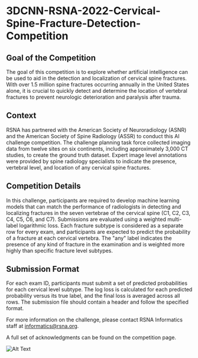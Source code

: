 # 3DCNN-RSNA-2022-Cervical-Spine-Fracture-Detection-Competition

## Goal of the Competition

The goal of this competition is to explore whether artificial intelligence can be used to aid in the detection and localization of cervical spine fractures. With over 1.5 million spine fractures occurring annually in the United States alone, it is crucial to quickly detect and determine the location of vertebral fractures to prevent neurologic deterioration and paralysis after trauma.

## Context

RSNA has partnered with the American Society of Neuroradiology (ASNR) and the American Society of Spine Radiology (ASSR) to conduct this AI challenge competition. The challenge planning task force collected imaging data from twelve sites on six continents, including approximately 3,000 CT studies, to create the ground truth dataset. Expert image level annotations were provided by spine radiology specialists to indicate the presence, vertebral level, and location of any cervical spine fractures.

## Competition Details

In this challenge, participants are required to develop machine learning models that can match the performance of radiologists in detecting and localizing fractures in the seven vertebrae of the cervical spine (C1, C2, C3, C4, C5, C6, and C7). Submissions are evaluated using a weighted multi-label logarithmic loss. Each fracture subtype is considered as a separate row for every exam, and participants are expected to predict the probability of a fracture at each cervical vertebra. The "any" label indicates the presence of any kind of fracture in the examination and is weighted more highly than specific fracture level subtypes.

## Submission Format

For each exam ID, participants must submit a set of predicted probabilities for each cervical level subtype. The log loss is calculated for each predicted probability versus its true label, and the final loss is averaged across all rows. The submission file should contain a header and follow the specified format.

For more information on the challenge, please contact RSNA Informatics staff at informatics@rsna.org.

A full set of acknowledgments can be found on the competition page.

![Alt Text](https://github.com/maxmelichov/3DCNN-RSNA-2022-Cervical-Spine-Fracture-Detection-Competition/blob/main/128b.gif)
